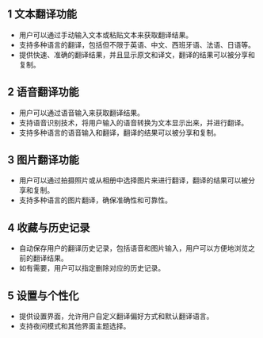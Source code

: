 

## 1 文本翻译功能

- 用户可以通过手动输入文本或粘贴文本来获取翻译结果。
- 支持多种语言的翻译，包括但不限于英语、中文、西班牙语、法语、日语等。
- 提供快速、准确的翻译结果，并且显示原文和译文，翻译的结果可以被分享和复制。

## 2 语音翻译功能

- 用户可以通过语音输入来获取翻译结果。
- 支持语音识别技术，将用户输入的语音转换为文本显示出来，并进行翻译。
- 支持多种语言的语音输入和翻译，翻译的结果可以被分享和复制。

## 3 图片翻译功能

- 用户可以通过拍摄照片或从相册中选择图片来进行翻译，翻译的结果可以被分享和复制。
- 支持多种语言的图片翻译，确保准确性和可靠性。

## 4 收藏与历史记录

- 自动保存用户的翻译历史记录，包括语音和图片输入，用户可以方便地浏览之前的翻译结果。
- 如有需要，用户可以指定删除对应的历史记录。

## 5 设置与个性化

- 提供设置界面，允许用户自定义翻译偏好方式和默认翻译语言。
- 支持夜间模式和其他界面主题选择。
